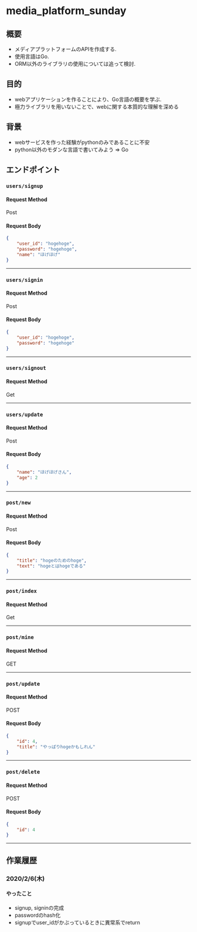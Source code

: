 # media_platform_sunday
## 概要
- メディアプラットフォームのAPIを作成する.
- 使用言語はGo.
- ORM以外のライブラリの使用については追って検討.

## 目的
- webアプリケーションを作ることにより、Go言語の概要を学ぶ.
- 極力ライブラリを用いないことで、webに関する本質的な理解を深める

## 背景
- webサービスを作った経験がpythonのみであることに不安
- python以外のモダンな言語で書いてみよう => Go

## エンドポイント
### `users/signup`
#### Request Method
Post
#### Request Body
```json
{
	"user_id": "hogehoge",
	"password": "hogehoge",
	"name": "ほげほげ"
}
```
---

### `users/signin`
#### Request Method
Post
#### Request Body
```json
{
	"user_id": "hogehoge",
	"password": "hogehoge"
}
```
---

### `users/signout`
#### Request Method
Get

---

### `users/update`
#### Request Method
Post
#### Request Body
```json
{
	"name": "ほげほげさん",
	"age": 2
}
```
---

### `post/new`
#### Request Method
Post
#### Request Body
```json
{
	"title": "hogeのためのhoge",
	"text": "hogeとはhogeである"
}
```
---

### `post/index`
#### Request Method
Get

---

### `post/mine`
#### Request Method
GET

---


### `post/update`
#### Request Method
POST
#### Request Body
```json
{
	"id": 4,
	"title": "やっぱりhogeかもしれん"
}
```
---

### `post/delete`
#### Request Method
POST
#### Request Body
```json
{
	"id": 4
}
```
---

## 作業履歴
### 2020/2/6(木)
#### やったこと
- signup, signinの完成
- passwordのhash化
- signupでuser_idがかぶっているときに異常系でreturn
